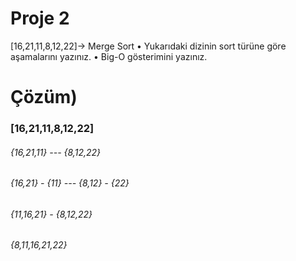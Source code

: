 # Proje 2
[16,21,11,8,12,22]-> Merge Sort
    • Yukarıdaki dizinin sort türüne göre aşamalarını yazınız.
    • Big-O gösterimini yazınız.
# Çözüm)
### [16,21,11,8,12,22]


###### {16,21,11} --- {8,12,22}


###### {16,21}   -   {11} --- {8,12} - {22}


###### {11,16,21} - {8,12,22}


###### {8,11,16,21,22}
